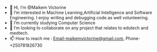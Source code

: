 - 👋 Hi, I’m @Maikem Victorine
- 👀 I’m interested in Machine Learning,Artificial Intelligence and Software Engineering. I enjoy writing and debugging code.as well volunteering.
- 🌱 I’m currently studying Computer Science
- 💞️ I’m looking to collaborate on any project that relates to edutech and medtech.
- 📫 How to reach me : Email-maikemvictorine@gmail.com, Phone-+250781826730

<!---
princesszion/princesszion is a ✨ special ✨ repository because its `README.md` (this file) appears on your GitHub profile.
You can click the Preview link to take a look at your changes.
--->
